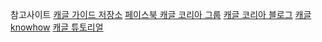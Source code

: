 참고사이트
<a href='https://github.com/dybooksIT/kaggle-guide'>캐글 가이드 저장소</a>
<a href='https://www.facebook.com/groups/KaggleKoreaOpenGroup'>페이스북 캐글 코리아 그룹</a>
<a href='https://kaggle-kr.tistory.com/'>캐글 코리아 블로그</a>
<a href='https://github.com/zzsza/Kaggle-knowhow'>캐글knowhow</a>
<a href='https://github.com/seriousran/kaggle-for-korean'>캐글 튜토리얼</a>
